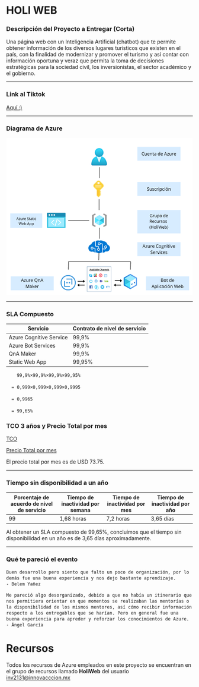 # HOLI WEB

### Descripción del Proyecto a Entregar (Corta)
Una página web con un Inteligencia Artificial (chatbot) que te permite obtener información de los diversos lugares turísticos que existen en el país, con la finalidad de modernizar y promover el turismo y así contar con información oportuna y veraz que permita la toma de decisiones estratégicas para la sociedad civil, los inversionistas, el sector académico y el gobierno. ​
___
### Link al Tiktok
[Aquí :)](https://vm.tiktok.com/ZM83Dbk4m/)
___
### Diagrama de Azure
![Diagrama de Azure](DiagramaAzure.png)
___
### SLA Compuesto

| Servicio                | Contrato de nivel de servicio |
| ----------------------- | ----------------------------- |
| Azure Cognitive Service | 99,9%                         |
| Azure Bot Services      | 99,9%                         |
| QnA Maker               | 99,9%                         |
| Static Web App          | 99,95%                        |

        99,9%×99,9%×99,9%×99,95%

      = 0,999×0,999×0,999×0,9995

      = 0,9965

      = 99,65%


### TCO 3 años y Precio Total por mes

[TCO](Calculadora%20del%20costo%20total%20de%20propiedad%20(TCO)%20_%20Microsoft%20Azure.pdf)


[Precio Total por mes](ExportedEstimate.xlsx)

El precio total por mes es de USD 73.75.
___
### Tiempo sin disponibilidad a un año
| Porcentaje de acuerdo de nivel de servicio | Tiempo de inactividad por semana | Tiempo de inactividad por mes | Tiempo de inactividad por año |
| ------------------------------------------ | -------------------------------- | ----------------------------- | ----------------------------- |
| 99                                         | 1,68 horas                       | 7,2 horas                     | 3,65 días                     |

Al obtener un SLA compuesto de 99,65%, concluimos que el tiempo sin disponibilidad en un año es de 3,65 días aproximadamente.

___
### Qué te pareció el evento
```
Buen desarrollo pero siento que falto un poco de organización, por lo demás fue una buena experiencia y nos dejo bastante aprendizaje.
- Belem Yañez
```

```
Me pareció algo desorganizado, debido a que no había un itinerario que nos permitiera orientar en que momentos se realizaban las mentorías o la disponibilidad de los mismos mentores, así cómo recibir información respecto a los entregables que se harían. Pero en general fue una buena experiencia para apreder y reforzar los conocimientos de Azure.
- Ángel García
```

# Recursos
Todos los recursos de Azure empleados en este proyecto se encuentran en el grupo de recursos llamado **HoliWeb** del usuario inv2131@innovacccion.mx

